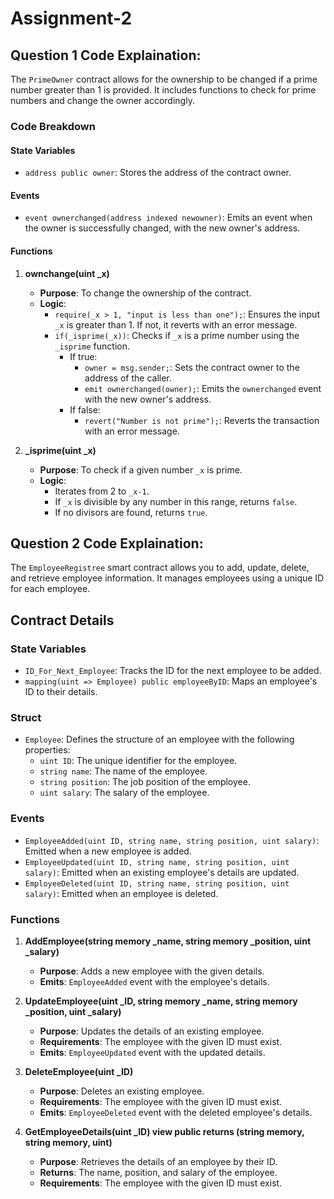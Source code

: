 # Assignment-2

## Question 1 Code Explaination:
The `PrimeOwner` contract allows for the ownership to be changed if a prime number greater than 1 is provided. It includes functions to check for prime numbers and change the owner accordingly.

### Code Breakdown

#### State Variables
- `address public owner`: Stores the address of the contract owner.

#### Events
- `event ownerchanged(address indexed newowner)`: Emits an event when the owner is successfully changed, with the new owner's address.

#### Functions

1. **ownchange(uint _x)**
    - **Purpose**: To change the ownership of the contract.
    - **Logic**:
        - `require(_x > 1, "input is less than one");`: Ensures the input `_x` is greater than 1. If not, it reverts with an error message.
        - `if(_isprime(_x))`: Checks if `_x` is a prime number using the `_isprime` function.
            - If true:
                - `owner = msg.sender;`: Sets the contract owner to the address of the caller.
                - `emit ownerchanged(owner);`: Emits the `ownerchanged` event with the new owner's address.
            - If false:
                - `revert("Number is not prime");`: Reverts the transaction with an error message.

2. **_isprime(uint _x)**
    - **Purpose**: To check if a given number `_x` is prime.
    - **Logic**:
        - Iterates from 2 to `_x-1`.
        - If `_x` is divisible by any number in this range, returns `false`.
        - If no divisors are found, returns `true`.

## Question 2 Code Explaination:
The `EmployeeRegistree` smart contract allows you to add, update, delete, and retrieve employee information. It manages employees using a unique ID for each employee.

## Contract Details

### State Variables
- `ID_For_Next_Employee`: Tracks the ID for the next employee to be added.
- `mapping(uint => Employee) public employeeByID`: Maps an employee's ID to their details.

### Struct
- `Employee`: Defines the structure of an employee with the following properties:
  - `uint ID`: The unique identifier for the employee.
  - `string name`: The name of the employee.
  - `string position`: The job position of the employee.
  - `uint salary`: The salary of the employee.

### Events
- `EmployeeAdded(uint ID, string name, string position, uint salary)`: Emitted when a new employee is added.
- `EmployeeUpdated(uint ID, string name, string position, uint salary)`: Emitted when an existing employee's details are updated.
- `EmployeeDeleted(uint ID, string name, string position, uint salary)`: Emitted when an employee is deleted.

### Functions

1. **AddEmployee(string memory _name, string memory _position, uint _salary)**
    - **Purpose**: Adds a new employee with the given details.
    - **Emits**: `EmployeeAdded` event with the employee's details.

2. **UpdateEmployee(uint _ID, string memory _name, string memory _position, uint _salary)**
    - **Purpose**: Updates the details of an existing employee.
    - **Requirements**: The employee with the given ID must exist.
    - **Emits**: `EmployeeUpdated` event with the updated details.

3. **DeleteEmployee(uint _ID)**
    - **Purpose**: Deletes an existing employee.
    - **Requirements**: The employee with the given ID must exist.
    - **Emits**: `EmployeeDeleted` event with the deleted employee's details.

4. **GetEmployeeDetails(uint _ID) view public returns (string memory, string memory, uint)**
    - **Purpose**: Retrieves the details of an employee by their ID.
    - **Returns**: The name, position, and salary of the employee.
    - **Requirements**: The employee with the given ID must exist.












